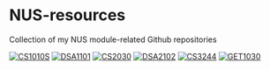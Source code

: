 # NUS-resources
Collection of my NUS module-related Github repositories

[![CS1010S](https://github-readme-stats.vercel.app/api/pin/?theme=omni&username=RussellDash332&repo=cs1010s-finals-template)](https://github.com/RussellDash332/cs1010s-finals-template)
[![DSA1101](https://github-readme-stats.vercel.app/api/pin/?theme=omni&username=RussellDash332&repo=DSA1101)](https://github.com/RussellDash332/DSA1101)
[![CS2030](https://github-readme-stats.vercel.app/api/pin/?theme=omni&username=RussellDash332&repo=CS2030)](https://github.com/RussellDash332/CS2030)
[![DSA2102](https://github-readme-stats.vercel.app/api/pin/?theme=omni&username=RussellDash332&repo=DSA2102)](https://github.com/RussellDash332/DSA2102)
[![CS3244](https://github-readme-stats.vercel.app/api/pin/?theme=omni&username=RussellDash332&repo=CS3244-Twemoji)](https://github.com/RussellDash332/CS3244-Twemoji)
[![GET1030](https://github-readme-stats.vercel.app/api/pin/?theme=omni&username=RussellDash332&repo=GET1030)](https://github.com/RussellDash332/GET1030)
<!--
[![ST2132](https://github-readme-stats.vercel.app/api/pin/?theme=omni&username=RussellDash332&repo=ST2132-bot)](https://github.com/RussellDash332/ST2132-bot)
[![CS3243](https://github-readme-stats.vercel.app/api/pin/?theme=omni&username=RussellDash332&repo=CS3243-Projects)](https://github.com/RussellDash332/CS3243-Projects)
-->
